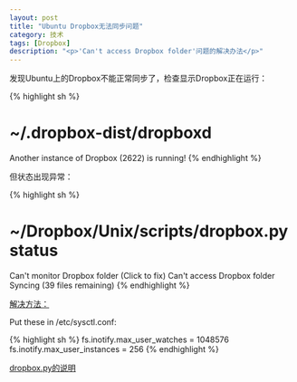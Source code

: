 ```yaml
---
layout: post
title: "Ubuntu Dropbox无法同步问题"
category: 技术
tags: [Dropbox]
description: "<p>'Can't access Dropbox folder'问题的解决办法</p>"
---
```


发现Ubuntu上的Dropbox不能正常同步了，检查显示Dropbox正在运行：

{% highlight sh %}
# ~/.dropbox-dist/dropboxd
Another instance of Dropbox (2622) is running!
{% endhighlight %}

但状态出现异常：

{% highlight sh %}
# ~/Dropbox/Unix/scripts/dropbox.py status
Can't monitor Dropbox folder (Click to fix)
Can't access Dropbox folder
Syncing (39 files remaining)
{% endhighlight %}

[解决方法：](http://askubuntu.com/questions/247461/how-do-i-fix-a-cant-access-dropbox-folder-error)

Put these in /etc/sysctl.conf:

{% highlight sh %}
fs.inotify.max_user_watches = 1048576
fs.inotify.max_user_instances = 256
{% endhighlight %}

[dropbox.py的说明](http://www.dropboxwiki.com/tips-and-tricks/using-the-official-dropbox-command-line-interface-cli)
